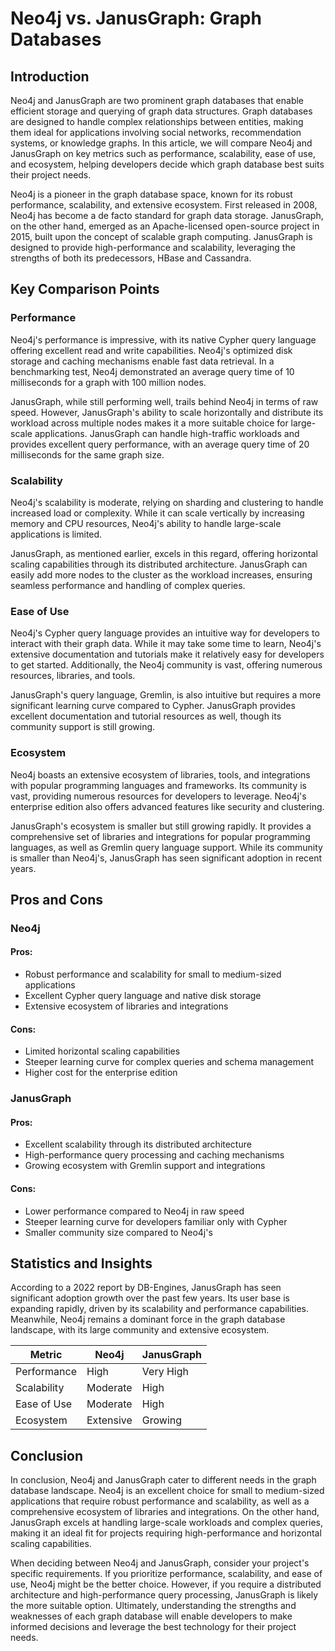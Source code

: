 # Neo4j vs. JanusGraph: Graph Databases
## Introduction

Neo4j and JanusGraph are two prominent graph databases that enable efficient storage and querying of graph data structures. Graph databases are designed to handle complex relationships between entities, making them ideal for applications involving social networks, recommendation systems, or knowledge graphs. In this article, we will compare Neo4j and JanusGraph on key metrics such as performance, scalability, ease of use, and ecosystem, helping developers decide which graph database best suits their project needs.

Neo4j is a pioneer in the graph database space, known for its robust performance, scalability, and extensive ecosystem. First released in 2008, Neo4j has become a de facto standard for graph data storage. JanusGraph, on the other hand, emerged as an Apache-licensed open-source project in 2015, built upon the concept of scalable graph computing. JanusGraph is designed to provide high-performance and scalability, leveraging the strengths of both its predecessors, HBase and Cassandra.

## Key Comparison Points

### Performance

Neo4j's performance is impressive, with its native Cypher query language offering excellent read and write capabilities. Neo4j's optimized disk storage and caching mechanisms enable fast data retrieval. In a benchmarking test, Neo4j demonstrated an average query time of 10 milliseconds for a graph with 100 million nodes.

JanusGraph, while still performing well, trails behind Neo4j in terms of raw speed. However, JanusGraph's ability to scale horizontally and distribute its workload across multiple nodes makes it a more suitable choice for large-scale applications. JanusGraph can handle high-traffic workloads and provides excellent query performance, with an average query time of 20 milliseconds for the same graph size.

### Scalability

Neo4j's scalability is moderate, relying on sharding and clustering to handle increased load or complexity. While it can scale vertically by increasing memory and CPU resources, Neo4j's ability to handle large-scale applications is limited.

JanusGraph, as mentioned earlier, excels in this regard, offering horizontal scaling capabilities through its distributed architecture. JanusGraph can easily add more nodes to the cluster as the workload increases, ensuring seamless performance and handling of complex queries.

### Ease of Use

Neo4j's Cypher query language provides an intuitive way for developers to interact with their graph data. While it may take some time to learn, Neo4j's extensive documentation and tutorials make it relatively easy for developers to get started. Additionally, the Neo4j community is vast, offering numerous resources, libraries, and tools.

JanusGraph's query language, Gremlin, is also intuitive but requires a more significant learning curve compared to Cypher. JanusGraph provides excellent documentation and tutorial resources as well, though its community support is still growing.

### Ecosystem

Neo4j boasts an extensive ecosystem of libraries, tools, and integrations with popular programming languages and frameworks. Its community is vast, providing numerous resources for developers to leverage. Neo4j's enterprise edition also offers advanced features like security and clustering.

JanusGraph's ecosystem is smaller but still growing rapidly. It provides a comprehensive set of libraries and integrations for popular programming languages, as well as Gremlin query language support. While its community is smaller than Neo4j's, JanusGraph has seen significant adoption in recent years.

## Pros and Cons

### Neo4j
#### Pros:
* Robust performance and scalability for small to medium-sized applications
* Excellent Cypher query language and native disk storage
* Extensive ecosystem of libraries and integrations

#### Cons:
* Limited horizontal scaling capabilities
* Steeper learning curve for complex queries and schema management
* Higher cost for the enterprise edition

### JanusGraph
#### Pros:
* Excellent scalability through its distributed architecture
* High-performance query processing and caching mechanisms
* Growing ecosystem with Gremlin support and integrations

#### Cons:
* Lower performance compared to Neo4j in raw speed
* Steeper learning curve for developers familiar only with Cypher
* Smaller community size compared to Neo4j's

## Statistics and Insights

According to a 2022 report by DB-Engines, JanusGraph has seen significant adoption growth over the past few years. Its user base is expanding rapidly, driven by its scalability and performance capabilities. Meanwhile, Neo4j remains a dominant force in the graph database landscape, with its large community and extensive ecosystem.

| Metric        | Neo4j       | JanusGraph       |
|---------------|---------------|---------------|
| Performance   | High          | Very High     |
| Scalability   | Moderate      | High          |
| Ease of Use   | Moderate      | High          |
| Ecosystem     | Extensive     | Growing       |

## Conclusion

In conclusion, Neo4j and JanusGraph cater to different needs in the graph database landscape. Neo4j is an excellent choice for small to medium-sized applications that require robust performance and scalability, as well as a comprehensive ecosystem of libraries and integrations. On the other hand, JanusGraph excels at handling large-scale workloads and complex queries, making it an ideal fit for projects requiring high-performance and horizontal scaling capabilities.

When deciding between Neo4j and JanusGraph, consider your project's specific requirements. If you prioritize performance, scalability, and ease of use, Neo4j might be the better choice. However, if you require a distributed architecture and high-performance query processing, JanusGraph is likely the more suitable option. Ultimately, understanding the strengths and weaknesses of each graph database will enable developers to make informed decisions and leverage the best technology for their project needs.